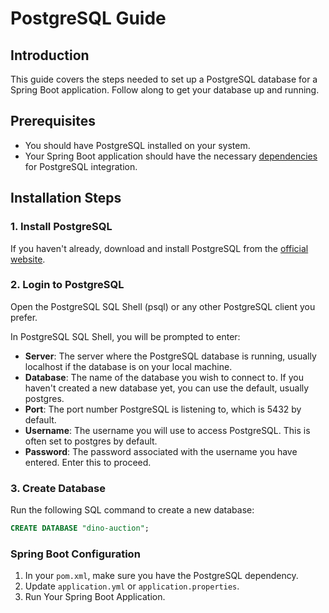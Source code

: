 # PostgreSQL Guide

## Introduction
This guide covers the steps needed to set up a PostgreSQL database for a Spring Boot application. Follow along to get your database up and running.

## Prerequisites
- You should have PostgreSQL installed on your system.
- Your Spring Boot application should have the necessary [dependencies](https://mvnrepository.com/artifact/org.postgresql/postgresql) for PostgreSQL integration.

## Installation Steps

### 1. Install PostgreSQL
If you haven't already, download and install PostgreSQL from the [official website](https://www.postgresql.org/download/).

### 2. Login to PostgreSQL
Open the PostgreSQL SQL Shell (psql) or any other PostgreSQL client you prefer.

In PostgreSQL SQL Shell, you will be prompted to enter:
  - **Server**: The server where the PostgreSQL database is running, usually localhost if the database is on your local machine.
  - **Database**: The name of the database you wish to connect to. If you haven't created a new database yet, you can use the default, usually postgres.
  - **Port**: The port number PostgreSQL is listening to, which is 5432 by default.
  - **Username**: The username you will use to access PostgreSQL. This is often set to postgres by default.
  - **Password**:  The password associated with the username you have entered. Enter this to proceed.

### 3. Create Database
Run the following SQL command to create a new database:
```sql
CREATE DATABASE "dino-auction";
```

### Spring Boot Configuration

 1. In your `pom.xml`, make sure you have the PostgreSQL dependency.
 2. Update `application.yml` or `application.properties`.
 3. Run Your Spring Boot Application.



